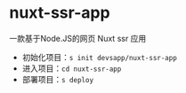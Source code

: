 # nuxt-ssr-app

一款基于Node.JS的网页 Nuxt ssr 应用

- 初始化项目：`s init devsapp/nuxt-ssr-app`
- 进入项目：`cd nuxt-ssr-app`
- 部署项目：`s deploy`
